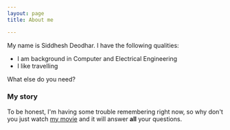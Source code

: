 ```yaml
---
layout: page
title: About me

---
```


My name is Siddhesh Deodhar. I have the following qualities:

- I am background in Computer and Electrical Engineering
- I like travelling

What else do you need?

### My story

To be honest, I'm having some trouble remembering right now, so why don't you just watch [my movie](https://en.wikipedia.org/wiki/The_Princess_Bride_%28film%29) and it will answer **all** your questions.
